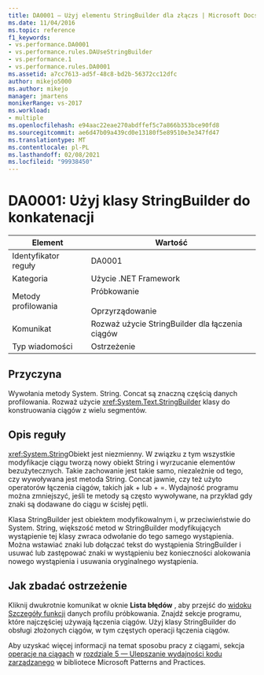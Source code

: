 ```yaml
---
title: DA0001 — Użyj elementu StringBuilder dla złączs | Microsoft Docs
ms.date: 11/04/2016
ms.topic: reference
f1_keywords:
- vs.performance.DA0001
- vs.performance.rules.DAUseStringBuilder
- vs.performance.1
- vs.performance.rules.DA0001
ms.assetid: a7cc7613-ad5f-48c8-bd2b-56372cc12dfc
author: mikejo5000
ms.author: mikejo
manager: jmartens
monikerRange: vs-2017
ms.workload:
- multiple
ms.openlocfilehash: e94aac22eae270abdffef5c7a866b353bce90fd8
ms.sourcegitcommit: ae6d47b09a439cd0e13180f5e89510e3e347fd47
ms.translationtype: MT
ms.contentlocale: pl-PL
ms.lasthandoff: 02/08/2021
ms.locfileid: "99938450"
---
```

# <a name="da0001-use-stringbuilder-for-concatenations"></a>DA0001: Użyj klasy StringBuilder do konkatenacji

|Element|Wartość|
|-|-|
|Identyfikator reguły|DA0001|
|Kategoria|Użycie .NET Framework|
|Metody profilowania|Próbkowanie<br /><br /> Oprzyrządowanie|
|Komunikat|Rozważ użycie StringBuilder dla łączenia ciągów|
|Typ wiadomości|Ostrzeżenie|

## <a name="cause"></a>Przyczyna
 Wywołania metody System. String. Concat są znaczną częścią danych profilowania. Rozważ użycie <xref:System.Text.StringBuilder> klasy do konstruowania ciągów z wielu segmentów.

## <a name="rule-description"></a>Opis reguły
 <xref:System.String>Obiekt jest niezmienny. W związku z tym wszystkie modyfikacje ciągu tworzą nowy obiekt String i wyrzucanie elementów bezużytecznych. Takie zachowanie jest takie samo, niezależnie od tego, czy wywoływana jest metoda String. Concat jawnie, czy też użyto operatorów łączenia ciągów, takich jak + lub + =. Wydajność programu można zmniejszyć, jeśli te metody są często wywoływane, na przykład gdy znaki są dodawane do ciągu w ścisłej pętli.

 Klasa StringBuilder jest obiektem modyfikowalnym i, w przeciwieństwie do System. String, większość metod w StringBuilder modyfikujących wystąpienie tej klasy zwraca odwołanie do tego samego wystąpienia. Można wstawiać znaki lub dołączać tekst do wystąpienia StringBuilder i usuwać lub zastępować znaki w wystąpieniu bez konieczności alokowania nowego wystąpienia i usuwania oryginalnego wystąpienia.

## <a name="how-to-investigate-a-warning"></a>Jak zbadać ostrzeżenie
 Kliknij dwukrotnie komunikat w oknie **Lista błędów** , aby przejść do [widoku Szczegóły funkcji](../profiling/function-details-view.md) danych profilu próbkowania. Znajdź sekcje programu, które najczęściej używają łączenia ciągów. Użyj klasy StringBuilder do obsługi złożonych ciągów, w tym częstych operacji łączenia ciągów.

 Aby uzyskać więcej informacji na temat sposobu pracy z ciągami, sekcja [operacje na ciągach](/previous-versions/msp-n-p/ff647790(v=pandp.10)#string-operations) w [rozdziale 5 — Ulepszanie wydajności kodu zarządzanego](/previous-versions/msp-n-p/ff647790(v=pandp.10)) w bibliotece Microsoft Patterns and Practices.
